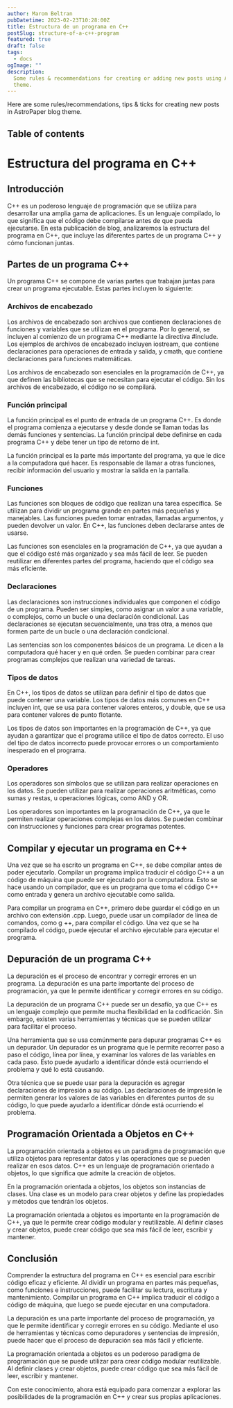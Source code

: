 ```yaml
---
author: Marom Beltran
pubDatetime: 2023-02-23T10:28:00Z
title: Estructura de un programa en C++
postSlug: structure-of-a-c++-program
featured: true
draft: false
tags:
  - docs
ogImage: ""
description:
  Some rules & recommendations for creating or adding new posts using AstroPaper
  theme.
---
```


Here are some rules/recommendations, tips & ticks for creating new posts in AstroPaper blog theme.

## Table of contents

# Estructura del programa en C++

## Introducción

C++ es un poderoso lenguaje de programación que se utiliza para desarrollar una amplia gama de aplicaciones. Es un lenguaje compilado, lo que significa que el código debe compilarse antes de que pueda ejecutarse. En esta publicación de blog, analizaremos la estructura del programa en C++, que incluye las diferentes partes de un programa C++ y cómo funcionan juntas.

## Partes de un programa C++

Un programa C++ se compone de varias partes que trabajan juntas para crear un programa ejecutable. Estas partes incluyen lo siguiente:

### Archivos de encabezado

Los archivos de encabezado son archivos que contienen declaraciones de funciones y variables que se utilizan en el programa. Por lo general, se incluyen al comienzo de un programa C++ mediante la directiva #include. Los ejemplos de archivos de encabezado incluyen iostream, que contiene declaraciones para operaciones de entrada y salida, y cmath, que contiene declaraciones para funciones matemáticas.

Los archivos de encabezado son esenciales en la programación de C++, ya que definen las bibliotecas que se necesitan para ejecutar el código. Sin los archivos de encabezado, el código no se compilará.

### Función principal

La función principal es el punto de entrada de un programa C++. Es donde el programa comienza a ejecutarse y desde donde se llaman todas las demás funciones y sentencias. La función principal debe definirse en cada programa C++ y debe tener un tipo de retorno de int.

La función principal es la parte más importante del programa, ya que le dice a la computadora qué hacer. Es responsable de llamar a otras funciones, recibir información del usuario y mostrar la salida en la pantalla.

### Funciones

Las funciones son bloques de código que realizan una tarea específica. Se utilizan para dividir un programa grande en partes más pequeñas y manejables. Las funciones pueden tomar entradas, llamadas argumentos, y pueden devolver un valor. En C++, las funciones deben declararse antes de usarse.

Las funciones son esenciales en la programación de C++, ya que ayudan a que el código esté más organizado y sea más fácil de leer. Se pueden reutilizar en diferentes partes del programa, haciendo que el código sea más eficiente.

### Declaraciones

Las declaraciones son instrucciones individuales que componen el código de un programa. Pueden ser simples, como asignar un valor a una variable, o complejos, como un bucle o una declaración condicional. Las declaraciones se ejecutan secuencialmente, una tras otra, a menos que formen parte de un bucle o una declaración condicional.

Las sentencias son los componentes básicos de un programa. Le dicen a la computadora qué hacer y en qué orden. Se pueden combinar para crear programas complejos que realizan una variedad de tareas.

### Tipos de datos

En C++, los tipos de datos se utilizan para definir el tipo de datos que puede contener una variable. Los tipos de datos más comunes en C++ incluyen int, que se usa para contener valores enteros, y double, que se usa para contener valores de punto flotante.

Los tipos de datos son importantes en la programación de C++, ya que ayudan a garantizar que el programa utilice el tipo de datos correcto. El uso del tipo de datos incorrecto puede provocar errores o un comportamiento inesperado en el programa.

### Operadores

Los operadores son símbolos que se utilizan para realizar operaciones en los datos. Se pueden utilizar para realizar operaciones aritméticas, como sumas y restas, u operaciones lógicas, como AND y OR.

Los operadores son importantes en la programación de C++, ya que le permiten realizar operaciones complejas en los datos. Se pueden combinar con instrucciones y funciones para crear programas potentes.

## Compilar y ejecutar un programa en C++

Una vez que se ha escrito un programa en C++, se debe compilar antes de poder ejecutarlo. Compilar un programa implica traducir el código C++ a un código de máquina que puede ser ejecutado por la computadora. Esto se hace usando un compilador, que es un programa que toma el código C++ como entrada y genera un archivo ejecutable como salida.

Para compilar un programa en C++, primero debe guardar el código en un archivo con extensión .cpp. Luego, puede usar un compilador de línea de comandos, como g ++, para compilar el código. Una vez que se ha compilado el código, puede ejecutar el archivo ejecutable para ejecutar el programa.

## Depuración de un programa C++

La depuración es el proceso de encontrar y corregir errores en un programa. La depuración es una parte importante del proceso de programación, ya que le permite identificar y corregir errores en su código.

La depuración de un programa C++ puede ser un desafío, ya que C++ es un lenguaje complejo que permite mucha flexibilidad en la codificación. Sin embargo, existen varias herramientas y técnicas que se pueden utilizar para facilitar el proceso.

Una herramienta que se usa comúnmente para depurar programas C++ es un depurador. Un depurador es un programa que le permite recorrer paso a paso el código, línea por línea, y examinar los valores de las variables en cada paso. Esto puede ayudarlo a identificar dónde está ocurriendo el problema y qué lo está causando.

Otra técnica que se puede usar para la depuración es agregar declaraciones de impresión a su código. Las declaraciones de impresión le permiten generar los valores de las variables en diferentes puntos de su código, lo que puede ayudarlo a identificar dónde está ocurriendo el problema.

## Programación Orientada a Objetos en C++

La programación orientada a objetos es un paradigma de programación que utiliza objetos para representar datos y las operaciones que se pueden realizar en esos datos. C++ es un lenguaje de programación orientado a objetos, lo que significa que admite la creación de objetos.

En la programación orientada a objetos, los objetos son instancias de clases. Una clase es un modelo para crear objetos y define las propiedades y métodos que tendrán los objetos.

La programación orientada a objetos es importante en la programación de C++, ya que le permite crear código modular y reutilizable. Al definir clases y crear objetos, puede crear código que sea más fácil de leer, escribir y mantener.

## Conclusión

Comprender la estructura del programa en C++ es esencial para escribir código eficaz y eficiente. Al dividir un programa en partes más pequeñas, como funciones e instrucciones, puede facilitar su lectura, escritura y mantenimiento. Compilar un programa en C++ implica traducir el código a código de máquina, que luego se puede ejecutar en una computadora.

La depuración es una parte importante del proceso de programación, ya que le permite identificar y corregir errores en su código. Mediante el uso de herramientas y técnicas como depuradores y sentencias de impresión, puede hacer que el proceso de depuración sea más fácil y eficiente.

La programación orientada a objetos es un poderoso paradigma de programación que se puede utilizar para crear código modular reutilizable. Al definir clases y crear objetos, puede crear código que sea más fácil de leer, escribir y mantener.

Con este conocimiento, ahora está equipado para comenzar a explorar las posibilidades de la programación en C++ y crear sus propias aplicaciones.
